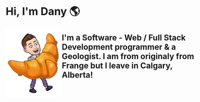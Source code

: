 # Hi, I'm Dany 🌎

<img align="left" width="150" boder="solid 3px" src="https://github.com/dacadiou27/dacadiou27.github.io/blob/master/img/Bitmoji_croissant.png">

## I'm a Software - Web / Full Stack Development programmer & a Geologist. I am from originaly from Frange but I leave in Calgary, Alberta!

